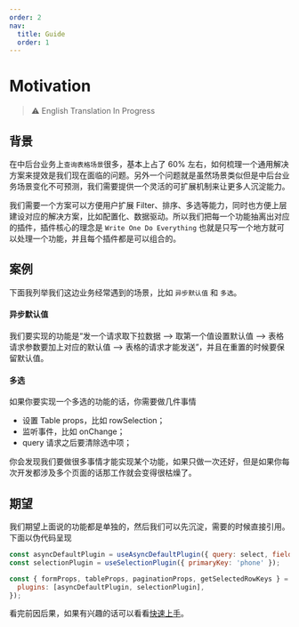 ```yaml
---
order: 2
nav:
  title: Guide
  order: 1
---
```


# Motivation

> ⚠️ English Translation In Progress

## 背景

在中后台业务上`查询表格场景`很多，基本上占了 60% 左右，如何梳理一个通用解决方案来提效是我们现在面临的问题。另外一个问题就是虽然场景类似但是中后台业务场景变化不可预测，我们需要提供一个灵活的可扩展机制来让更多人沉淀能力。

我们需要一个方案可以方便用户扩展 Filter、排序、多选等能力，同时也方便上层建设对应的解决方案，比如配置化、数据驱动。所以我们把每一个功能抽离出对应的插件，插件核心的理念是 `Write One Do Everything` 也就是只写一个地方就可以处理一个功能，并且每个插件都是可以组合的。

## 案例

下面我列举我们这边业务经常遇到的场景，比如 `异步默认值` 和 `多选`。

#### 异步默认值

我们要实现的功能是“发一个请求取下拉数据 --> 取第一个值设置默认值 --> 表格请求参数要加上对应的默认值 --> 表格的请求才能发送”，并且在重置的时候要保留默认值。

#### 多选

如果你要实现一个多选的功能的话，你需要做几件事情

- 设置 Table props，比如 rowSelection；
- 监听事件，比如 onChange；
- query 请求之后要清除选中项；

你会发现我们要做很多事情才能实现某个功能，如果只做一次还好，但是如果你每次开发都涉及多个页面的话那工作就会变得很枯燥了。

## 期望

我们期望上面说的功能都是单独的，然后我们可以先沉淀，需要的时候直接引用。下面以伪代码呈现

```js
const asyncDefaultPlugin = useAsyncDefaultPlugin({ query: select, field: 'name' });
const selectionPlugin = useSelectionPlugin({ primaryKey: 'phone' });

const { formProps, tableProps, paginationProps, getSelectedRowKeys } = useNextFormTable(list, {
  plugins: [asyncDefaultPlugin, selectionPlugin],
});
```

看完前因后果，如果有兴趣的话可以看看[快速上手](./getting-started)。